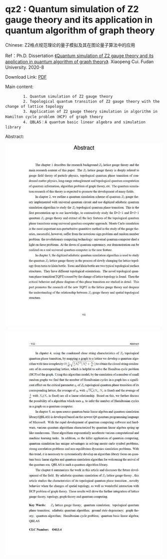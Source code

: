 # qz2 : Quantum simulation of Z2 gauge theory and its application in quantum algorithm of graph theory

Chinese: Z2格点规范理论的量子模拟及其在图论量子算法中的应用

Ref：Ph.D. Dissertation 
      [《Quantum simulation of Z2 gauge theory and its application in quantum algorithm of graph theory》](doc/Z2_DocPaper.pdf).  Xiaopeng Cui. Fudan University. 2020-8   

Download Link: [PDF](doc/Z2_DocPaper.pdf)

Main content:

            1. Quantum simulation of Z2 gauge theory
            2. Topological quantum transition of Z2 gauge theory with the change of lattice topology
            3. Application of Z2 gauge theory simulation in algorithm in Hamilton cycle problem（HCP) of graph theory
            4. QBLAS：A quantum basic linear algebra and simulation library
            
Abstract:

![image](res/fig/paper_abastract_en_1.jpg)

![image](res/fig/paper_abastract_en_2.jpg)
